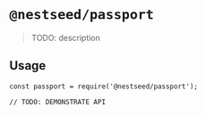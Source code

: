 # `@nestseed/passport`

> TODO: description

## Usage

```
const passport = require('@nestseed/passport');

// TODO: DEMONSTRATE API
```
